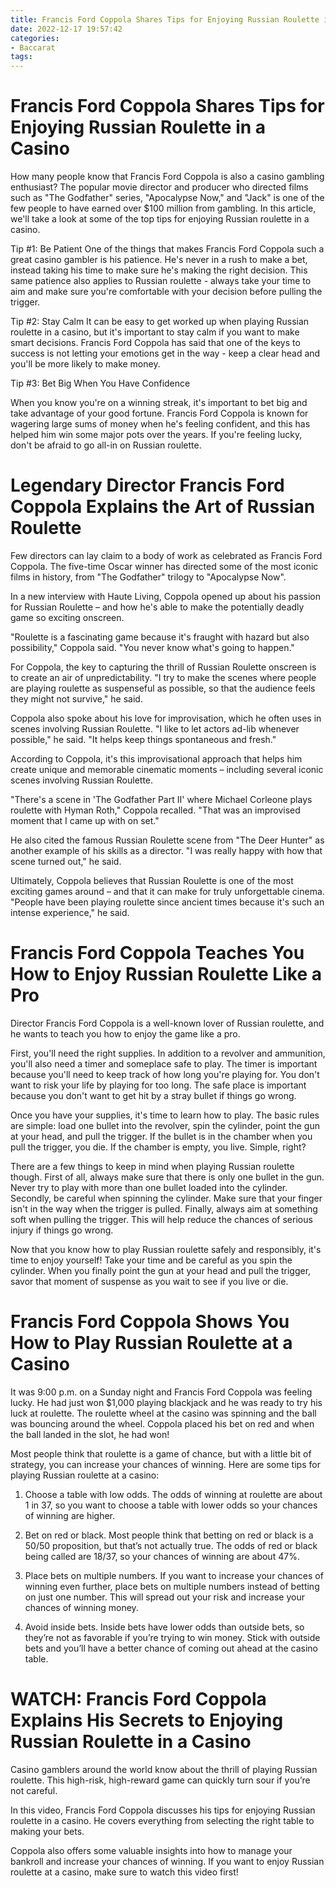 ```yaml
---
title: Francis Ford Coppola Shares Tips for Enjoying Russian Roulette in a Casino 
date: 2022-12-17 19:57:42
categories:
- Baccarat
tags:
---
```



#  Francis Ford Coppola Shares Tips for Enjoying Russian Roulette in a Casino 

How many people know that Francis Ford Coppola is also a casino gambling enthusiast? The popular movie director and producer who directed films such as "The Godfather" series, "Apocalypse Now," and "Jack" is one of the few people to have earned over $100 million from gambling. In this article, we'll take a look at some of the top tips for enjoying Russian roulette in a casino.

Tip #1: Be Patient
One of the things that makes Francis Ford Coppola such a great casino gambler is his patience. He's never in a rush to make a bet, instead taking his time to make sure he's making the right decision. This same patience also applies to Russian roulette - always take your time to aim and make sure you're comfortable with your decision before pulling the trigger.

Tip #2: Stay Calm
It can be easy to get worked up when playing Russian roulette in a casino, but it's important to stay calm if you want to make smart decisions. Francis Ford Coppola has said that one of the keys to success is not letting your emotions get in the way - keep a clear head and you'll be more likely to make money.

Tip #3: Bet Big When You Have Confidence

  When you know you're on a winning streak, it's important to bet big and take advantage of your good fortune. Francis Ford Coppola is known for wagering large sums of money when he's feeling confident, and this has helped him win some major pots over the years. If you're feeling lucky, don't be afraid to go all-in on Russian roulette.

#  Legendary Director Francis Ford Coppola Explains the Art of Russian Roulette 

Few directors can lay claim to a body of work as celebrated as Francis Ford Coppola. The five-time Oscar winner has directed some of the most iconic films in history, from "The Godfather" trilogy to "Apocalypse Now".

In a new interview with Haute Living, Coppola opened up about his passion for Russian Roulette – and how he's able to make the potentially deadly game so exciting onscreen.

"Roulette is a fascinating game because it's fraught with hazard but also possibility," Coppola said. "You never know what's going to happen."

For Coppola, the key to capturing the thrill of Russian Roulette onscreen is to create an air of unpredictability. "I try to make the scenes where people are playing roulette as suspenseful as possible, so that the audience feels they might not survive," he said.

Coppola also spoke about his love for improvisation, which he often uses in scenes involving Russian Roulette. "I like to let actors ad-lib whenever possible," he said. "It helps keep things spontaneous and fresh."

According to Coppola, it's this improvisational approach that helps him create unique and memorable cinematic moments – including several iconic scenes involving Russian Roulette.

"There's a scene in 'The Godfather Part II' where Michael Corleone plays roulette with Hyman Roth," Coppola recalled. "That was an improvised moment that I came up with on set."

He also cited the famous Russian Roulette scene from "The Deer Hunter" as another example of his skills as a director. "I was really happy with how that scene turned out," he said.

Ultimately, Coppola believes that Russian Roulette is one of the most exciting games around – and that it can make for truly unforgettable cinema. "People have been playing roulette since ancient times because it's such an intense experience," he said.

#  Francis Ford Coppola Teaches You How to Enjoy Russian Roulette Like a Pro 

Director Francis Ford Coppola is a well-known lover of Russian roulette, and he wants to teach you how to enjoy the game like a pro.

First, you'll need the right supplies. In addition to a revolver and ammunition, you'll also need a timer and someplace safe to play. The timer is important because you'll need to keep track of how long you're playing for. You don't want to risk your life by playing for too long. The safe place is important because you don't want to get hit by a stray bullet if things go wrong.

Once you have your supplies, it's time to learn how to play. The basic rules are simple: load one bullet into the revolver, spin the cylinder, point the gun at your head, and pull the trigger. If the bullet is in the chamber when you pull the trigger, you die. If the chamber is empty, you live. Simple, right?

There are a few things to keep in mind when playing Russian roulette though. First of all, always make sure that there is only one bullet in the gun. Never try to play with more than one bullet loaded into the cylinder. Secondly, be careful when spinning the cylinder. Make sure that your finger isn't in the way when the trigger is pulled. Finally, always aim at something soft when pulling the trigger. This will help reduce the chances of serious injury if things go wrong.

Now that you know how to play Russian roulette safely and responsibly, it's time to enjoy yourself! Take your time and be careful as you spin the cylinder. When you finally point the gun at your head and pull the trigger, savor that moment of suspense as you wait to see if you live or die.

#  Francis Ford Coppola Shows You How to Play Russian Roulette at a Casino 

It was 9:00 p.m. on a Sunday night and Francis Ford Coppola was feeling lucky. He had just won $1,000 playing blackjack and he was ready to try his luck at roulette. The roulette wheel at the casino was spinning and the ball was bouncing around the wheel. Coppola placed his bet on red and when the ball landed in the slot, he had won!

Most people think that roulette is a game of chance, but with a little bit of strategy, you can increase your chances of winning. Here are some tips for playing Russian roulette at a casino:

1. Choose a table with low odds. The odds of winning at roulette are about 1 in 37, so you want to choose a table with lower odds so your chances of winning are higher.

2. Bet on red or black. Most people think that betting on red or black is a 50/50 proposition, but that’s not actually true. The odds of red or black being called are 18/37, so your chances of winning are about 47%.

3. Place bets on multiple numbers. If you want to increase your chances of winning even further, place bets on multiple numbers instead of betting on just one number. This will spread out your risk and increase your chances of winning money.

4. Avoid inside bets. Inside bets have lower odds than outside bets, so they’re not as favorable if you’re trying to win money. Stick with outside bets and you’ll have a better chance of coming out ahead at the casino table.

#  WATCH: Francis Ford Coppola Explains His Secrets to Enjoying Russian Roulette in a Casino

Casino gamblers around the world know about the thrill of playing Russian roulette. This high-risk, high-reward game can quickly turn sour if you’re not careful.

In this video, Francis Ford Coppola discusses his tips for enjoying Russian roulette in a casino. He covers everything from selecting the right table to making your bets.

Coppola also offers some valuable insights into how to manage your bankroll and increase your chances of winning. If you want to enjoy Russian roulette at a casino, make sure to watch this video first!